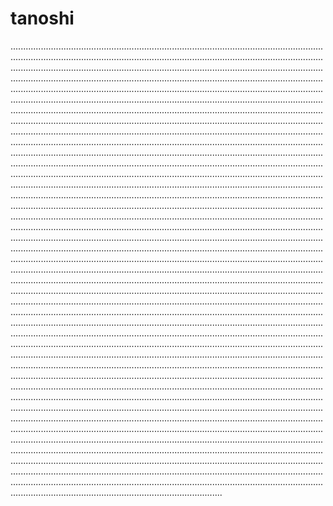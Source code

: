 # tanoshi

............................................................................................................................................................................................................................................................................................................................................................................................................................................................................................................................................................................................................................................................................................................................................................................................................................................................................................................................................................................................................................................................................................................................................................................................................................................................................................................................................................................................................................................................................................................................................................................................................................................................................................................................................................................................................................................................................................................................................................................................................................................................................................................................................................................................................................................................................................................................................................................................................................................................................................................................................................................................................................................................................................................................................................................................................................................................................................................................................................................................................................................................................................................................................................................................................................................................................................................................................................................................................................................................................................................................................................................................................................................................................................................................................................................................................................................................................................................................................................................................................................................................................................................................................................................................................................................................................................................................................................................................................................................................................................................................................................................................................................................................................................................................................................................................................................................................................................................................................................................................................................................................................................................................................................................................................................................................................................................................................................................................................................................................................................................